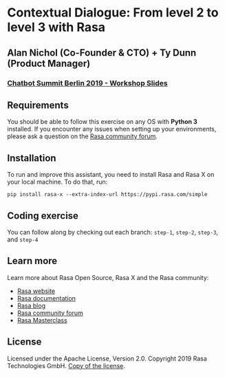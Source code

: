 # Contextual Dialogue: From level 2 to level 3 with Rasa

## Alan Nichol (Co-Founder & CTO) + Ty Dunn (Product Manager)

### [Chatbot Summit Berlin 2019 - Workshop Slides](https://docs.google.com/presentation/d/1GtaWc5jLkfoQQe4F9LeWb7qaCoSrJUv6-QsItZs9PIQ/edit#slide=id.g758916d0ef_0_652)

## Requirements

You should be able to follow this exercise on any OS with **Python 3** installed. If you encounter any
issues when setting up your environments, please ask a question on the [Rasa community forum](https://forum.rasa.com).

## Installation

To run and improve this assistant, you need to install Rasa and Rasa X on your local machine.
To do that, run:  

`pip install rasa-x --extra-index-url https://pypi.rasa.com/simple`

## Coding exercise

You can follow along by checking out each branch: `step-1`, `step-2`, `step-3`, and `step-4`

## Learn more
Learn more about Rasa Open Source, Rasa X and the Rasa community:
- [Rasa website](https://rasa.com)
- [Rasa documentation](https://rasa.com/docs)
- [Rasa blog](https://blog.rasa.com)
- [Rasa community forum](https://forum.rasa.com)
- [Rasa Masterclass](https://www.youtube.com/playlist?list=PL75e0qA87dlHQny7z43NduZHPo6qd-cRc)

## License
Licensed under the Apache License, Version 2.0.
Copyright 2019 Rasa Technologies GmbH. [Copy of the license](LICENSE.txt).

